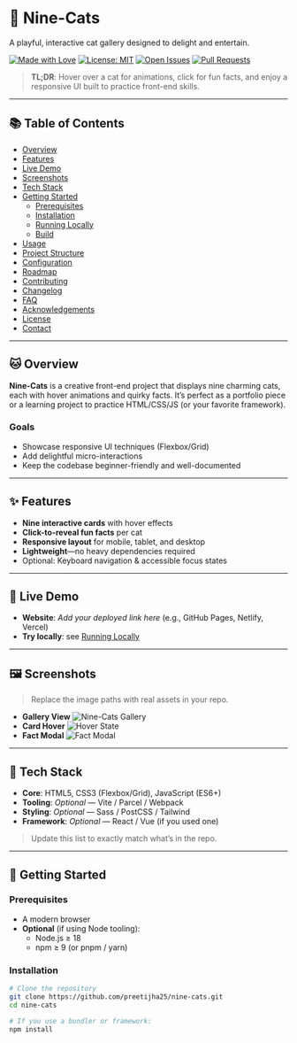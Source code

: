 # 🐾 Nine-Cats
A playful, interactive cat gallery designed to delight and entertain.

[![Made with Love](https://img.shields.io/badge/made%20with-%F0%9F%92%96-ff69b4.svg)](https://github.com/preetijha25/nine-cats)
[![License: MIT](https://img.shields.io/badge/License-MIT-green.svg)](#license)
[![Open Issues](https://img.shields.io/github/issues/preetijha25/nine-cats.svg)](https://github.com/preetijha25/nine-cats/issues)
[![Pull Requests](https://img.shields.io/github/issues-pr/preetijha25/nine-cats.svg)](https://github.com/preetijha25/nine-cats/pulls)

> **TL;DR**: Hover over a cat for animations, click for fun facts, and enjoy a responsive UI built to practice front-end skills.

---

## 📚 Table of Contents
- [Overview](#-overview)
- [Features](#-features)
- [Live Demo](#-live-demo)
- [Screenshots](#-screenshots)
- [Tech Stack](#-tech-stack)
- [Getting Started](#-getting-started)
  - [Prerequisites](#prerequisites)
  - [Installation](#installation)
  - [Running Locally](#running-locally)
  - [Build](#build)
- [Usage](#-usage)
- [Project Structure](#-project-structure)
- [Configuration](#-configuration)
- [Roadmap](#-roadmap)
- [Contributing](#-contributing)
- [Changelog](#-changelog)
- [FAQ](#-faq)
- [Acknowledgements](#-acknowledgements)
- [License](#-license)
- [Contact](#-contact)

---

## 🐱 Overview
**Nine-Cats** is a creative front-end project that displays nine charming cats, each with hover animations and quirky facts. It’s perfect as a portfolio piece or a learning project to practice HTML/CSS/JS (or your favorite framework).

### Goals
- Showcase responsive UI techniques (Flexbox/Grid)
- Add delightful micro-interactions
- Keep the codebase beginner-friendly and well-documented

---

## ✨ Features
- **Nine interactive cards** with hover effects
- **Click-to-reveal fun facts** per cat
- **Responsive layout** for mobile, tablet, and desktop
- **Lightweight**—no heavy dependencies required
- Optional: Keyboard navigation & accessible focus states

---

## 🚀 Live Demo
- **Website**: _Add your deployed link here_ (e.g., GitHub Pages, Netlify, Vercel)
- **Try locally**: see [Running Locally](#running-locally)

---

## 🖼️ Screenshots
> Replace the image paths with real assets in your repo.
- **Gallery View**
  ![Nine-Cats Gallery](docs/screenshots/gallery.png)
- **Card Hover**
  ![Hover State](docs/screenshots/hover.png)
- **Fact Modal**
  ![Fact Modal](docs/screenshots/modal.png)

---

## 🧰 Tech Stack
- **Core**: HTML5, CSS3 (Flexbox/Grid), JavaScript (ES6+)
- **Tooling**: _Optional_ — Vite / Parcel / Webpack
- **Styling**: _Optional_ — Sass / PostCSS / Tailwind
- **Framework**: _Optional_ — React / Vue (if you used one)

> Update this list to exactly match what’s in the repo.

---

## 🔧 Getting Started

### Prerequisites
- A modern browser
- **Optional** (if using Node tooling):
  - Node.js ≥ 18
  - npm ≥ 9 (or pnpm / yarn)

### Installation
```bash
# Clone the repository
git clone https://github.com/preetijha25/nine-cats.git
cd nine-cats

# If you use a bundler or framework:
npm install
